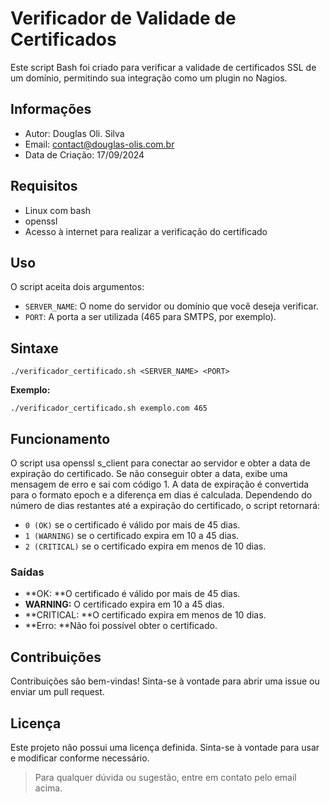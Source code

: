 # Verificador de Validade de Certificados
Este script Bash foi criado para verificar a validade de certificados SSL de um domínio, permitindo sua integração como um plugin no Nagios.

## Informações
- Autor: Douglas Oli. Silva
- Email: contact@douglas-olis.com.br
- Data de Criação: 17/09/2024
  
## Requisitos
- Linux com bash
- openssl
- Acesso à internet para realizar a verificação do certificado

## Uso
O script aceita dois argumentos:

- `SERVER_NAME`: O nome do servidor ou domínio que você deseja verificar.
- `PORT`: A porta a ser utilizada (465 para SMTPS, por exemplo).

## Sintaxe
```
./verificador_certificado.sh <SERVER_NAME> <PORT>
```
**Exemplo:**
```
./verificador_certificado.sh exemplo.com 465
```

## Funcionamento
O script usa openssl s_client para conectar ao servidor e obter a data de expiração do certificado.
Se não conseguir obter a data, exibe uma mensagem de erro e sai com código 1.
A data de expiração é convertida para o formato epoch e a diferença em dias é calculada.
Dependendo do número de dias restantes até a expiração do certificado, o script retornará:
- `0 (OK)` se o certificado é válido por mais de 45 dias.
- `1 (WARNING)` se o certificado expira em 10 a 45 dias.
- `2 (CRITICAL)` se o certificado expira em menos de 10 dias.

### Saídas

- **OK: **O certificado é válido por mais de 45 dias.
- **WARNING:** O certificado expira em 10 a 45 dias.
- **CRITICAL: **O certificado expira em menos de 10 dias.
- **Erro: **Não foi possível obter o certificado.

## Contribuições

Contribuições são bem-vindas! Sinta-se à vontade para abrir uma issue ou enviar um pull request.

## Licença
Este projeto não possui uma licença definida. Sinta-se à vontade para usar e modificar conforme necessário.

> Para qualquer dúvida ou sugestão, entre em contato pelo email acima.
